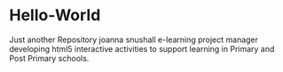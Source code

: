 # Hello-World
Just another Repository
joanna snushall e-learning project manager developing html5 interactive activities to support learning in Primary and Post Primary schools.
